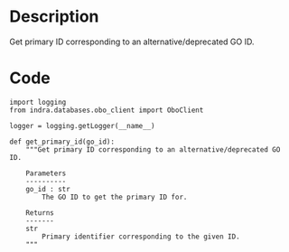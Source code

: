 # Description
Get primary ID corresponding to an alternative/deprecated GO ID.

# Code
```
import logging
from indra.databases.obo_client import OboClient

logger = logging.getLogger(__name__)

def get_primary_id(go_id):
    """Get primary ID corresponding to an alternative/deprecated GO ID.

    Parameters
    ----------
    go_id : str
        The GO ID to get the primary ID for.

    Returns
    -------
    str
        Primary identifier corresponding to the given ID.
    """

```
